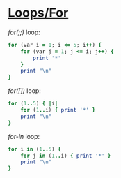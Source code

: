 [1]: http://rosettacode.org/wiki/Loops/For

# [Loops/For][1]

*for(;;)* loop:

```ruby
for (var i = 1; i <= 5; i++) {
    for (var j = 1; j <= i; j++) {
        print '*'
    }
    print "\n"
}
```


*for([])* loop:

```ruby
for (1..5) { |i|
    for (1..i) { print '*' }
    print "\n"
}
```


*for-in* loop:

```ruby
for i in (1..5) {
    for j in (1..i) { print '*' }
    print "\n"
}
```
